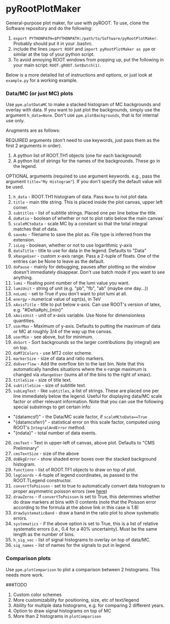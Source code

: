 # pyRootPlotMaker

General-purpose plot maker, for use with pyROOT.  To use, clone the Software repository and do the following:

1. `export PYTHONPATH=$PYTHONPATH:/path/to/Software/pyRootPlotMaker`. Probably should put it in your .bashrc.
2. include the lines `import ROOT` and `import pyRootPlotMaker as ppm` or similar at the top of your python script.
3. To avoid annoying ROOT windows from popping up, put the following in your main script: `ROOT.gROOT.SetBatch(1)`.

Below is a more detailed list of instructions and options, or just look at `example.py` for a working example.

### Data/MC  (or just MC) plots
Use `ppm.plotDataMC` to make a stacked histogram of MC backgrounds and overlay with data. If you want to just plot the backgrounds, simply use the argument `h_data=None`. Don't use `ppm.plotBackgrounds`, that is for internal use only. 

Arugments are as follows:

REQUIRED arguments (don't need to use keywords, just pass them as the first 2 arguments in order).

1. A python list of ROOT.TH1 objects (one for each background)
2. A python list of strings for the names of the backgrounds. These go in the legend.

OPTIONAL arguments (required to use argument keywords. e.g., pass the argument `title="My Histogram"`). If you don't specify the default value will be used.

1. `h_data` - ROOT.TH1 histogram of data. Pass `None` to not plot data.
2. `title` - main title string. This is placed inside the plot canvas, upper left corner.
3. `subtitles` - list of subtitle strings. Placed one per line below the title.
4. `doRatio` - boolean of whether or not to plot ratio below the main canvas`
5. `scaleMCtoData` - scale MC by a constant so that the total integral matches that of data.
6. `saveAs` - filename to save the plot as. File type is inferred from the extension.
7. `isLog` - boolean, whether or not to use logarithmic y-axis
8. `dataTitle` - title to use for data in the legend. Defaults to "Data"
9. `xRangeUser` - custom x-axis range. Pass a 2-tuple of floats. One of the entries can be None to leave as the default.
10. `doPause` - mainly for debugging, pauses after plotting so the window doesn't immediately disappear. Don't use batch mode if you want to see anything.
11. `lumi` - floating point number of the lumi value you want.
12. `lumiUnit` - string of unit (e.g. "pb", "fb", "ab" (maybe one day...))
13. `noLumi` - set to True if you don't want to plot lumi at all.
14. `energy` - numerical value of sqrt(s), in TeV
15. `xAxisTitle` - title to put below x-axis. Can use ROOT's version of latex, e.g. "#Delta#phi_{min}"
16. `xAxisUnit` - unit of x-axis variable. Use None for dimensionless quantities.
17. `userMax` - Maximum of y-axis. Defaults to putting the maximum of data or MC at roughly 3/4 of the way up the canvas.
18. `userMin` - see above, but for minimum.
19. `doSort` - Sort backgrounds so the larger contributions (by integral) are on top.
20. `doMT2Colors` - use MT2 color scheme.
21. `markerSize` - size of data and ratio markers.
22. `doOverflow` - Add the overflow bin to the last bin. Note that this automatically handles situations where the x-range maximum is changed via `xRangeUser` (sums all of the bins to the right of xmax).
23. `titleSize` - size of title text.
24. `subtitleSize` - size of subtitle text.
25. `subLegText` - like `subtitles`, a list of strings. These are placed one per line immediately below the legend. Useful for displaying data/MC scale factor or other relevant information. Note that you can use the following special substrings to get certain info:
  * "{datamcsf}" - the Data/MC scale factor, if `scaleMCtoData==True`
  * "{datamcsferr}" - statistical error on this scale factor, computed using ROOT's `IntegralAndError` method.
  * "{ndata}" - total number of data events.
26. `cmsText` - Text in upper-left of canvas, above plot. Defaults to "CMS Preliminary"
27. `cmsTextSize` - size of the above
28. `doBkgError` - show shaded error boxes over the stacked background histogram.
29. `functions` - list of ROOT.TF1 objects to draw on top of plot.
30. `legCoords` - 4-tuple of legend coordinates, as passed to the ROOT.TLegend constructor.
31. `convertToPoisson` - set to true to automatically convert data histogram to proper asymmetric poisson errors (see [here](https://twiki.cern.ch/twiki/bin/view/CMS/PoissonErrorBars))
32. `drawZeros` - if `convertToPoisson` is set to True, this determines whether do draw markers at bins with 0 contents (note that the Poisson error according to the formula at the above link in this case is 1.8)
33. `drawSystematicBand` - draw a band in the ratio plot to show systematic errors.
34. `systematics` - if the above option is set to True, this is a list of relative systematic errors (i.e., 0.4 for a 40% uncertainty). Must be the same length as the number of bins.
35. `h_sig_vec` - list of signal histograms to overlay on top of data/MC.
36. `sig_names` - list of names for the signals to put in legend.


### Comparison plots
Use `ppm.plotComparison` to plot a comparison between 2 histograms. This needs more work.


###TODO

1. Custom color schemes
2. More customizability for positioning, size, etc of text/legend
3. Ability for multiple data histograms, e.g. for comparing 2 different years.
4. Option to draw signal histograms on top of MC
5. More than 2 histograms in `plotComparison`
